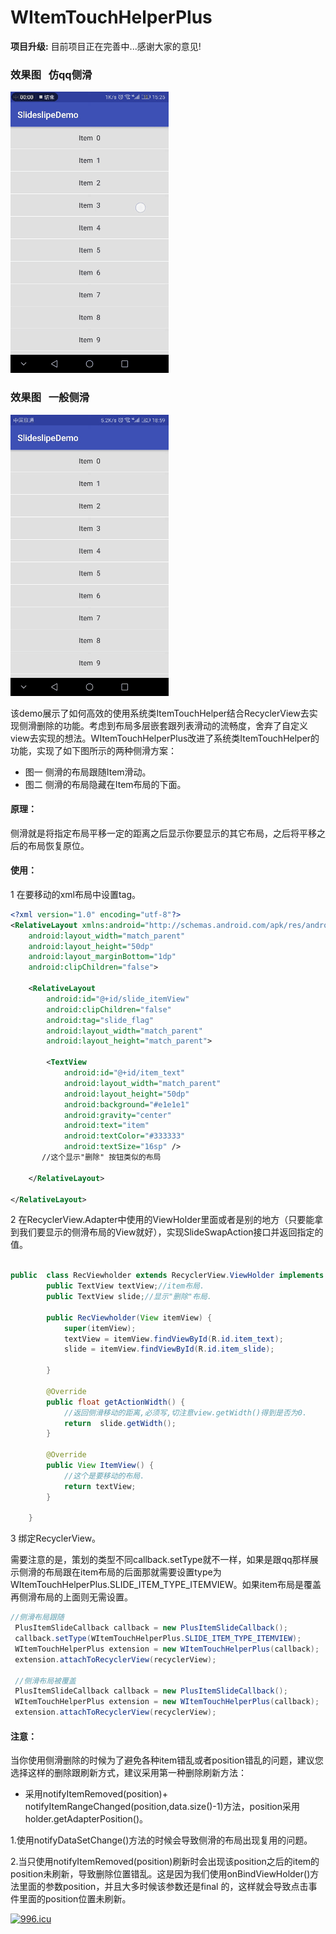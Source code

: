 # WItemTouchHelperPlus

**项目升级:** 目前项目正在完善中...感谢大家的意见!

### 效果图   仿qq侧滑</br>

![](https://raw.githubusercontent.com/WangcWj/image-folder/master/slide.gif)

### 效果图   一般侧滑</br>

![](https://raw.githubusercontent.com/WangcWj/image-folder/master/videotogif_2018.05.02_19.02.16.gif)



该demo展示了如何高效的使用系统类ItemTouchHelper结合RecyclerView去实现侧滑删除的功能。考虑到布局多层嵌套跟列表滑动的流畅度，舍弃了自定义view去实现的想法。WItemTouchHelperPlus改进了系统类ItemTouchHelper的功能，实现了如下图所示的两种侧滑方案：

* 图一 侧滑的布局跟随Item滑动。
* 图二 侧滑的布局隐藏在Item布局的下面。

#### 原理：

侧滑就是将指定布局平移一定的距离之后显示你要显示的其它布局，之后将平移之后的布局恢复原位。

#### 使用：

1 在要移动的xml布局中设置tag。

```xml
<?xml version="1.0" encoding="utf-8"?>
<RelativeLayout xmlns:android="http://schemas.android.com/apk/res/android"
    android:layout_width="match_parent"
    android:layout_height="50dp"
    android:layout_marginBottom="1dp"
    android:clipChildren="false">

    <RelativeLayout
        android:id="@+id/slide_itemView"
        android:clipChildren="false"
        android:tag="slide_flag"
        android:layout_width="match_parent"
        android:layout_height="match_parent">

        <TextView
            android:id="@+id/item_text"
            android:layout_width="match_parent"
            android:layout_height="50dp"
            android:background="#e1e1e1"
            android:gravity="center"
            android:text="item"
            android:textColor="#333333"
            android:textSize="16sp" />
       //这个显示"删除" 按钮类似的布局

    </RelativeLayout>

</RelativeLayout>
```



2 在RecyclerView.Adapter中使用的ViewHolder里面或者是别的地方（只要能拿到我们要显示的侧滑布局的View就好），实现SlideSwapAction接口并返回指定的值。

```java

public  class RecViewholder extends RecyclerView.ViewHolder implements SlideSwapAction {
        public TextView textView;//item布局.
        public TextView slide;//显示"删除"布局.

        public RecViewholder(View itemView) {
            super(itemView);
            textView = itemView.findViewById(R.id.item_text);
            slide = itemView.findViewById(R.id.item_slide);

        }
       
        @Override
        public float getActionWidth() {
            //返回侧滑移动的距离,必须写,切注意view.getWidth()得到是否为0.
            return  slide.getWidth();
        }

        @Override
        public View ItemView() {
            //这个是要移动的布局.
            return textView;
        }

    }
```

3 绑定RecyclerView。

需要注意的是，策划的类型不同callback.setType就不一样，如果是跟qq那样展示侧滑的布局跟在item布局的后面那就需要设置type为WItemTouchHelperPlus.SLIDE_ITEM_TYPE_ITEMVIEW。如果item布局是覆盖再侧滑布局的上面则无需设置。

```java
//侧滑布局跟随
 PlusItemSlideCallback callback = new PlusItemSlideCallback();
 callback.setType(WItemTouchHelperPlus.SLIDE_ITEM_TYPE_ITEMVIEW);
 WItemTouchHelperPlus extension = new WItemTouchHelperPlus(callback);
 extension.attachToRecyclerView(recyclerView);

 //侧滑布局被覆盖
 PlusItemSlideCallback callback = new PlusItemSlideCallback();
 WItemTouchHelperPlus extension = new WItemTouchHelperPlus(callback);
 extension.attachToRecyclerView(recyclerView);
```

#### 注意：

当你使用侧滑删除的时候为了避免各种item错乱或者position错乱的问题，建议您选择这样的删除跟刷新方式，建议采用第一种删除刷新方法：

* 采用notifyItemRemoved(position)+ notifyItemRangeChanged(position,data.size()-1)方法，position采用holder.getAdapterPosition()。

1.使用notifyDataSetChange()方法的时候会导致侧滑的布局出现复用的问题。

2.当只使用notifyItemRemoved(position)刷新时会出现该position之后的item的position未刷新，导致删除位置错乱。这是因为我们使用onBindViewHolder()方法里面的参数position，并且大多时候该参数还是final 的，这样就会导致点击事件里面的position位置未刷新。



[![996.icu](https://img.shields.io/badge/link-996.icu-red.svg)](https://996.icu)



